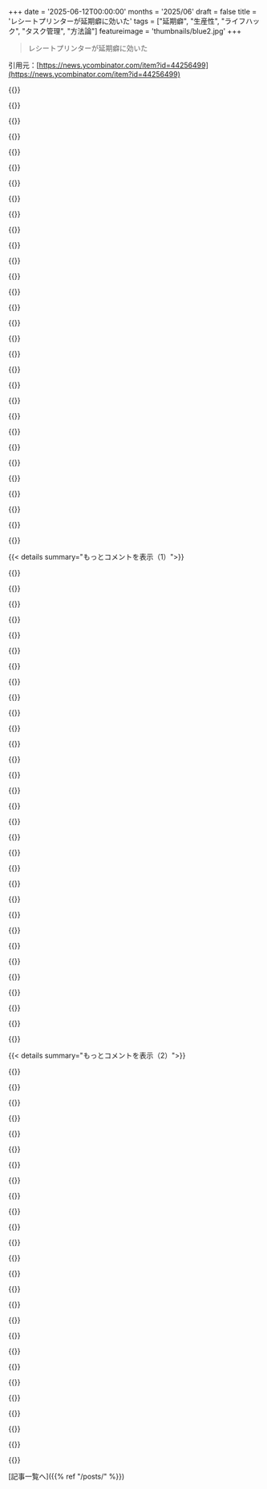 +++
date = '2025-06-12T00:00:00'
months = '2025/06'
draft = false
title = 'レシートプリンターが延期癖に効いた'
tags = ["延期癖", "生産性", "ライフハック", "タスク管理", "方法論"]
featureimage = 'thumbnails/blue2.jpg'
+++

> レシートプリンターが延期癖に効いた

引用元：[https://news.ycombinator.com/item?id=44256499](https://news.ycombinator.com/item?id=44256499)




{{<matomeQuote body="著者だよ！初めての記事でドキドキしてるけど、みんなの意見聞かせてね。もし君も先延ばしで困ってるなら、この記事の方法が役に立つと嬉しいな！" userName="laurieherault" createdAt="2025/06/12 11:42:07" color="">}}




{{<matomeQuote body="最初は皮肉りそうになったけど、著者のコメントで優しくなれたよ。レシートプリンターじゃなくてA4ホワイトボード使ってる。Todoは控えめにね。忘れるのも大事。本当に大事なことは頭に残るから。<br>先延ばし癖の人は新しい方法にすぐ飛びつくけど飽きやすいんだよね。何年も続いた方法を知りたいな。書き続けるのは良いことだよ。" userName="uncircle" createdAt="2025/06/12 13:41:00" color="#ff5733">}}




{{<matomeQuote body="自分に合う方法が見つかって良かったね。記事も楽しめたよ！でも僕はタスク分解もダメだったんだ。やっても無意味だし、やること自体先延ばし。一回で終わらない作業は無理。頑張ってやっても最終的に全部捨てちゃうし、捨てないと脳が動かない。<br>ADHDの薬もCBTもアカウンタビリティも全部ダメ。本当に疲れるよ。いつか解決策見つけて本出す！" userName="sirwhinesalot" createdAt="2025/06/12 12:22:14" color="#ff5733">}}




{{<matomeQuote body="熱感プリンターでタスクを印刷して、終わったらクシャクシャって捨てるの最高！ゲームの報酬システムみたいで面白いね。自分はホワイトボード使ってるけど、やったことすぐ消えちゃうのが難点。短期と長期のフィードバック両方欲しいな。<br>長い紙のシステム考えたけど、作るのを先延ばし中！著者のアプリ使ってみたい！ToDoアプリ多いけど、タスク範囲隠す機能が良いね！" userName="kortex" createdAt="2025/06/12 14:38:31" color="#ff33a1">}}




{{<matomeQuote body="最初の2つの段落読んだら、自分ADHDだったって気づいたわ。てっきり違うと思ってたのに。" userName="plumbees" createdAt="2025/06/12 17:51:24" color="">}}




{{<matomeQuote body="40過ぎてからADHDだって気づいたよ。ADHDの人とコーヒー飲むと眠くなるって話をしててね。" userName="chrz" createdAt="2025/06/13 07:35:49" color="">}}




{{<matomeQuote body="＞ 先延ばし常習犯は新しい方法に飛びつくけど...すぐ飽きる<br>って意見、だから著者はベッドメイクとか皿洗いとか簡単なタスクから始めてるのかもね。一生こんな簡単なことで悩んでるって、ちょっと想像つかないけど。" userName="souvlakee" createdAt="2025/06/12 14:11:33" color="#785bff">}}




{{<matomeQuote body="コメントありがとう！チケットが瓶に溜まっていくと、ちゃんと何かやったって実感できるんだよね。早く僕のアプリ使ってみてほしいな :)" userName="laurieherault" createdAt="2025/06/12 17:38:22" color="">}}




{{<matomeQuote body="ADHDの特徴は、刺激剤が逆効果になること。私はADHDで、アンフェタミンでリラックス、カフェインで眠くなる。ある抗アレルギー薬は逆に眠れなくなる。赤ちゃんに使う睡眠薬も、ハイパーになったらADHDの可能性があるらしいよ。" userName="LeonM" createdAt="2025/06/13 10:07:18" color="#ff33a1">}}




{{<matomeQuote body="そう、まさにそこ！タスクを細かく分解するのが効くし、プリンターが面倒くささをなくしてくれるんだ。だから時間もエネルギーも使わず、長く続けられる方法なんだよ。" userName="laurieherault" createdAt="2025/06/12 14:40:59" color="#785bff">}}




{{<matomeQuote body="これ、私の経験と一緒だ！「レポートを書く」なんてToDoはいつまでも受信箱に残りっぱなしだけど、「レポートの概要に項目を10個追加する」なら、その重い腰が上がって、結局全部終わらせられたりするんだよね。" userName="kstrauser" createdAt="2025/06/13 06:06:09" color="">}}




{{<matomeQuote body="レシートに触れる機会を増やしすぎるのは避けた方がいいかも。内分泌かく乱化学物質が含まれてるから、小売店のでも極力触らない方がいいって言われてるんだ。ましてや家で大量に扱うのはね。詳しくはこれを見てね。<br>https://www.snopes.com/fact-check/receipt-paper-harmful/" userName="PKop" createdAt="2025/06/12 17:44:48" color="">}}




{{<matomeQuote body="新しい方法とかツールとか、リスト作りのやり方を試すことほど、私を延期させることがないんだよね。何十種類もの方法で時間を潰してきたし、中には新しいやり方を導入するために集中して頑張れたものもあったけど、実際の作業が早く進むことにはあんまり繋がらなかったな。<br>それが変わったのは、さすがにもう年だし、締め切りギリギリまでやらないせいで金欠になるのは嫌だって気づいて、期日までにやらなきゃいけない仕事を他の人からもらう仕事に転職してから。今でも延期しがちだけど、やることが多すぎて何もしないわけにはいかないから、常に何かは進めてるんだ。これが習慣になればいいな。<br>でも、こういうツールや方法が他の誰かの助けになることを願ってるよ。新しい方法って、誰かにとってはすごく合うものみたいだから。" userName="aaronbaugher" createdAt="2025/06/12 13:26:16" color="#45d325">}}




{{<matomeQuote body="すごくよく分かる！この記事を書くためだけに、私も12回もやり直したんだからね！<br>本当に効果があったのは、「とてつもなく、とてつもなく、とてつもなく小さく、ほとんど野心を持たずに始めること」だった。これこそが私の記事の最も重要なポイントなんだけど、それがちゃんと伝わったかは自信がないんだ。<br>肝心なのは、「目標は5分だけ書くこと」って決めて、もしそれが難しければ「2分だけやる」ってすること。そして、それが達成できたら、そのタスクは完了と見なして、別のタスクに移るんだ。それもまた5分だけ。<br>こうすると、本当に達成感を感じられるし、まだ終わってないことじゃなくて、すでにやったことに集中できるんだよ。" userName="laurieherault" createdAt="2025/06/12 12:34:25" color="#38d3d3">}}




{{<matomeQuote body="ホワイトボードも私の主な戦略だよ。少し前にこれを見つけてさ、https://community.frame.work/t/whiteboard-input-module/58985<br>同じステッカーとペンを買ってみたら、予想以上にうまくいくんだ。ペンは乾式消去なのにすごく耐久性があって、軽くぶつかっても全然消えないんだ。何週間も前のメモがほとんど新品みたいに見えるよ。<br>日々のことは、普通のもっと一般的なホワイトボードを使って、一日の終わりに消すように努力してる。長期間のものは他の場所に移す感じ。私の場合、一日から次へ多少持ち越すのが普通だから、「常に空にする」っていう厳格なシステムよりこっちの方が好きかな。" userName="Groxx" createdAt="2025/06/12 18:24:06" color="#ff33a1">}}




{{<matomeQuote body="タスクをサブタスクに分割して、違うカラムに表示するっていうのは、フォルダの中身を新しいカラムに開く、カラム表示のファイルシステムでも再現できるんじゃない？つまり、フォルダごとにToDoになるってことだ！" userName="pmarreck" createdAt="2025/06/12 13:11:38" color="">}}




{{<matomeQuote body="何年も紙のチケットでタスクを管理してた元シェフとして言うと、タブグラバーとスパイクを使うのがおすすめ。ちょっとしたドーパミンが得られるんだ。グラバーからレシートを引っ張ってスパイクに刺すのが、すごく気持ちいいんだよ。" userName="ascorbic" createdAt="2025/06/13 05:31:09" color="#45d325">}}




{{<matomeQuote body="うん、それ知ってるし、試したこともあるんだけど、なぜか私の脳みそは、達成した小さなタスクを大きなタスクとは別のものとして扱えないんだ。<br>大きなタスクの最初の一歩として取り組むのと同じくらいの“意志力の割合”がかかっちゃうんだよね。そして、一度意志力が尽きると、もうおしまい。<br>ビデオゲームでもそんなに変わらないかな。私がプレイし続けるのは、小さな報酬のおかげじゃない。もし小さな報酬で続けられるなら、ずっとpacmanをやってるよ。私を続けさせるのは、好奇心だけなんだ。" userName="sirwhinesalot" createdAt="2025/06/12 12:54:13" color="#ff33a1">}}




{{<matomeQuote body="Hello! I did a similar thing - however I use TXTs and command line scripts to keep track of things (similar to task warrior).  It’s a great approach to pick up the list every morning as I have breakfast, put it in my notebook as I leave for the day.Calendar, weather, to-dos, all in a single thing I can keep in my wallet if needed.  I recall somebody posted a project for printing daily news on the roll too (I don’t)" userName="freetanga" createdAt="2025/06/13 07:41:33" color="#45d325">}}




{{<matomeQuote body="It’s a great and well written article. I read all of it, and as a fellow ADHD sufferer, that’s rare. :)My experiences with ADHD align pretty closely with yours. We’re of a similar age, but I was only diagnosed recently, and I’m still settling into this, adjusting medication and so on. But just knowing now what’s wrong with me, is a game changer. It means I can work with it or around it, instead of being in a state of frustration and despair that I can’t function like everyone around me.In my experience, if I find a task interesting and intellectually stimulating, I can grind away at it for hours and lose track of time. But if it’s boring and tedious, it’s nearly impossible for me to make any progress at all, unless the consequences for not completing it are severe.Breaking down tasks is a good idea, and it’s something I’ve thought of myself. Just vacuum the stairs. Just press New Document in LibreOffice and write ONE sentence. Just wipe down the bathroom mirror. I’m not sure I’m ready for a solution as elaborate as yours, though I find the technical aspect of it fascinating, and I might explore it just for that reason." userName="encom" createdAt="2025/06/12 12:22:45" color="#785bff">}}




{{<matomeQuote body="One comment: You’re dopamine hacking. My belief is that eventually the process will stop rewarding you with dopamine, and you’ll drop it.Games eventually stop rewarding you with dopamine, and your brain loses interest in them. Same goes for the jar. ADHD brain needs to keep changing the process, in order to keep the reward novel. What works today won’t work in six weeks.(With me it was tearing the index card in half when I’d finished the task. Very satisfying - for a while)" userName="flir" createdAt="2025/06/12 23:07:58" color="">}}




{{<matomeQuote body="Really well written. Thanks for sharing!" userName="WhyNotHugo" createdAt="2025/06/12 18:46:10" color="">}}




{{<matomeQuote body="My first comments may have sounded pessimistic, but I do think you’ve found a couple interesting ideas that I haven’t seen before, in making individual notes for your daily habits and throwing the crumpled notes in a jar. I have a couple pads of sticky notes in front of me right now, to get started on items for tomorrow, so thanks for the inspiration.I’ve tried sticky notes before, but tended to use those just for the bigger tasks, while thinking I should put my regular daily habits on a single sheet that I could check off, to keep the sticky notes from becoming an unruly mess. But then the daily list always got neglected. I still got the dishes done, but I wouldn’t get it checked off, so the overall system fell apart. Putting every task in the same single-note format may feel like overkill, but may be what it takes to work." userName="aaronbaugher" createdAt="2025/06/12 14:33:59" color="#ff5c5c">}}




{{<matomeQuote body="Then if ”Add 10 items” seems to be sitting around for a while, I change it to ”Add 5 items”.The part where I end up finishing the whole thing doesn’t always happen, but breaking it down into chunks that I can power my way through even if I’m in the worst mood with the worst working conditions at least lets me accomplish a small thing and get a better sense of the task for the next time I try. Sometimes ”Add 5 Items” actually turns into ”Add 2 items and realize you only need 7 total items.”Some of my procrastination is ”I haven’t started the task because I can’t completely visualize it, I can’t completely visualize it because I haven’t started the task.”" userName="resize2996" createdAt="2025/06/13 17:34:10" color="#ff5733">}}




{{<matomeQuote body="You should try harder, I can easily keep “Add 10 items to the outline for the report” or even ”Add 1 item” tasks in my inbox forever." userName="alexey-salmin" createdAt="2025/06/13 20:28:45" color="">}}




{{<matomeQuote body="It’s a very interesting solution. I’ve been thinking more about filling my online time sheet system in advance but I suspect its too impractical to stick to times or keep readjusting with interruptions, so maybe I will try post-its.I notice a bit of a link in behaviors between people I know who have ADHD and/or OCD.<br>I’m not really sure what someone who “gives-in” to OCD impulses would feel as side effects, etc.. But I’m kind of curious if you see a downside to having followed loops for their reinforcing effects over  days of work, etc?" userName="lipowitz" createdAt="2025/06/12 12:03:13" color="">}}




{{<matomeQuote body="Thank you so much for writing this. I have recently discovered that I have both autism and ADHD, and increasingly it feels like this mind style has a steep counterintuitive learning curve but also very high skill ceiling.The video game analogy rings very true for me. It helps me a lot to read articles like yours because it gives me new ideas to try. I fully agree with your premise and I’ve been experimenting with indeed card based systems but have been frustrated by, as you noted, how having to repeatedly make the cards every day basically means I’ll probably stop doing it. The receipt printer is a fantastic idea. Making mental only systems physical seems to invoke the spatial parts of the brain. I’ve been trying to find good ways to synchronize my mental, digital, and physical information. I’d love to read more of your ideas if you publish anything else on your mailing list. Cheers" userName="colgandev" createdAt="2025/06/12 16:33:59" color="#ff33a1">}}




{{<matomeQuote body="もし延期癖があるのに、うまくいく方法を見つけて何年も使い続けられたなら、それは延期癖じゃなくて、ただどう始めればいいか分からなかっただけだよ。慢性的な延期癖持ちは、どんな方法を見つけても結局延期するもんだからね。" userName="deadbabe" createdAt="2025/06/12 15:09:20" color="#38d3d3">}}




{{<matomeQuote body="良いアイデアだね！でも感熱紙レシート（BPA／BPS）を素手でしょっちゅう触ると健康被害の危険性があるって言われてるんだよね。詳しくは知らないから、自分で調べてみて。 [1] https://www.pca.state.mn.us/business-with-us/bpa-and-bps-in-..." userName="whalee" createdAt="2025/06/12 12:09:07" color="#38d3d3">}}




{{<matomeQuote body="フェノールフリーの感熱紙を買えるよ。僕の住んでるところだと20％くらい高いけど、ずっと安全だし品質も同じくらい良い感じだよ。" userName="jw1224" createdAt="2025/06/12 12:12:38" color="#ff33a1">}}




{{< details summary="もっとコメントを表示（1）">}}

{{<matomeQuote body="うん、感熱紙の安全性は最初に気になる点だよね。それに、個人的な経験だと、感熱プリントは1〜10年で完全に消えちゃうことがあるんだ。だから、これは短期的な用途向き。長く保存したいものにラベル付けするのには向いてないよ。" userName="entrepy123" createdAt="2025/06/12 17:06:19" color="#785bff">}}




{{<matomeQuote body="最近HNで感熱プリント関連の話が出るたびに出てくるんだけど、ドイツにいるならこれはマジで最高だよ：https://www.oekobon.de/<br>この無害な青いレシートは、爪でマークできるっていう利点もあって、買い物リストを印刷して消していくのに使うとすごく満足感があるんだ。" userName="kiliankoe" createdAt="2025/06/13 06:49:29" color="#ff5733">}}




{{<matomeQuote body="これってLidlが使ってるやつ？" userName="JacketPotato" createdAt="2025/06/13 09:44:04" color="">}}




{{<matomeQuote body="そうそう、他のたくさんの小売店も使ってるよ！" userName="kiliankoe" createdAt="2025/06/13 10:16:36" color="">}}




{{<matomeQuote body="うん、その通りだね。あれはビスフェノール入りの紙だよ。この紙は今ヨーロッパでは禁止されてるけど、USAではまだなんだ。" userName="laurieherault" createdAt="2025/06/12 12:11:17" color="#ff33a1">}}




{{<matomeQuote body="ドットインパクト式レシートプリンターも使えるよ。インクリボンを使うだけで、仕組みはほぼ同じ。だから特別な紙は必要ないんだ。キッチンみたいに感熱紙が使えない場所で使われてるよ。あと、通常は黒と赤の2色で印刷できるし、あの音も結構心地良いんだ" userName="fy20" createdAt="2025/06/13 18:19:52" color="#45d325">}}




{{<matomeQuote body="そうそう、エピフェノールだね。BPAフリーの選択肢もあるけど、代替品のリスクについても色々警告が出てるんだ。<br>たぶん、普通紙を使う昔ながらのドットインパクト式レシートプリンターが良い時期かもね？" userName="grandiego" createdAt="2025/06/13 23:58:35" color="#ff5733">}}




{{<matomeQuote body="フェノールフリーの代替品はたくさんあるみたい。代替品に関する議論は、他の種類のフェノールについて言ってるだけだよ。" userName="Schiendelman" createdAt="2025/06/15 09:55:50" color="">}}




{{<matomeQuote body="いい点だね、でも幸いなことに、今はBPA free paperは簡単に見つけられるよ。" userName="JacketPotato" createdAt="2025/06/13 09:43:37" color="">}}




{{<matomeQuote body="この新しいシステムで習慣トラッキングは完璧だけど、これがずっと続くわけないって不安があるんだ。<br>生産的だと周りの期待も高まって負担になるし、タスク完了が次のタスクを生む。仕事があれば怠けても大丈夫って気づいたら、生産的でいたいとすら思えなくなっちゃったんだ。" userName="standardUser" createdAt="2025/06/12 19:44:07" color="#ff5733">}}




{{<matomeQuote body="君は僕が仕事に反対する理由をうまく表現してくれたね。でも、もっといい理由があるよ。仕事は本当の「やるべきこと」のための時間やエネルギーをほとんど奪っちゃうんだ。" userName="andai" createdAt="2025/06/12 20:13:21" color="">}}




{{<matomeQuote body="僕には安定した仕事が合ってるかな。仕事の構造と責任のおかげで失敗しにくいし、野心がないから無理もしない。怠けるのは仕事以外のことなんだ。<br>「責任が増える」アラームが鳴らなければ生産的になれるよ。旅行計画とか、自分で全部コントロールできるのが好き。" userName="standardUser" createdAt="2025/06/12 21:17:23" color="#ff33a1">}}




{{<matomeQuote body="家賃とか食費とか、仕事以外でどうしてるの？<br>仕事なしって選べるならいいけど、僕にはハードル高いんだよね。" userName="nemomarx" createdAt="2025/06/12 20:19:31" color="">}}




{{<matomeQuote body="幸せ？なら変えなくていいよ。<br>そうじゃないなら、生産的じゃないのが気になるなら、意味があって、楽しい部分もあって、十分稼げる仕事を探してみな。<br>そうすればシステム探しも役立つはず。リスクOKなら起業もアリだよ。" userName="jimbokun" createdAt="2025/06/13 19:41:14" color="#45d325">}}




{{<matomeQuote body="どんなシステムを作っても、最初はワクワクしてうまくいくんだけど、すぐに飽きて効果なくなっちゃうんだよね。" userName="antihero" createdAt="2025/06/13 09:59:50" color="">}}




{{<matomeQuote body="初記事おめでとう、レシートプリンターでタスク管理って面白いね！<br>僕はRaspberry Piで自動印刷してるよ。手に取れるタスクがあるのは良いね。<br>よくレシート触るなら注意点：phenol-freeの感熱紙を使ってね。毒性があるphenolは一部の国で禁止されてるよ。" userName="jw1224" createdAt="2025/06/12 12:11:42" color="#38d3d3">}}




{{<matomeQuote body="そうだね、 tangible（手で触れる）タスクってすごく大事！<br>ヨーロッパではbisphenol入りの紙はもうほとんどないけど、そうじゃない国もあるみたいだね。" userName="laurieherault" createdAt="2025/06/12 12:16:19" color="#45d325">}}




{{<matomeQuote body="インクはどうなの？無毒のプリンターインクとかカートリッジを探すときのキーワードって何？" userName="cocothem" createdAt="2025/06/12 12:47:00" color="">}}




{{<matomeQuote body="レシートプリンターはインクじゃなくて、熱で黒くなる感熱紙を使ってるよ。爪でひっかいてみれば試せるよ、熱で跡がつくんだ。" userName="rozab" createdAt="2025/06/12 12:52:39" color="#ff33a1">}}




{{<matomeQuote body="最初のとこは同意だけど、爪の熱が跡つけてるってマジ？冷たい物でこすっても同じになるから、たぶん別の仕組みだよ。でも、間違ってるなら教えて！" userName="gaudystead" createdAt="2025/06/12 20:05:59" color="">}}




{{<matomeQuote body="紙の現像剤は一瞬の熱で黒くなるよ。だから感熱プリンターは速く印刷できるんだね。摩擦で十分な熱が出るんだ。物で押し付けるか、ゆっくりこすっても試せるよ。" userName="z2" createdAt="2025/06/12 20:12:30" color="#ff33a1">}}




{{<matomeQuote body="ほとんどのレシートプリンターは感熱式で、インクなしで熱だけだと思ってた。" userName="joseda-hg" createdAt="2025/06/12 13:13:28" color="">}}




{{<matomeQuote body="俺が見た感じだと、BPSはまだヨーロッパでめっちゃ使われてるみたいだよ。" userName="hgomersall" createdAt="2025/06/12 12:21:29" color="">}}




{{<matomeQuote body="見ただけで、その感熱紙がヤバいかどうか知る方法ってあるの？" userName="fauria" createdAt="2025/06/12 12:35:42" color="#45d325">}}




{{<matomeQuote body="うん、よく見て感熱紙っぽかったらヤバいかもね。使われてる物質がヤバいって分かってるかは別の話だけど、新しい物質がヤバいって分かるには時間かかるから、ラベル見ても分かんないよ。" userName="account42" createdAt="2025/06/12 12:48:50" color="">}}




{{<matomeQuote body="非ビスフェノールとか非フェノールの現像剤について調べたけど、新しい奴は研究が少なくて「長期的にヤバいか分かんない」とか、尿素系のは「水生生物に超ヤバい」って結論が多いよ。フェノール紙避けたいなら、黒が濃いめじゃないか見てみて。USではフェノールフリー紙は裏に宣伝書いてることが多い。BPAフリーってラベルは似てて多分同じくらいヤバいBPSの場合が多いから注意ね。" userName="z2" createdAt="2025/06/12 13:37:20" color="#ff33a1">}}




{{<matomeQuote body="詳しく教えてくれてマジ感謝！でも、残念ながら俺の質問には答えてないんだよね。" userName="fauria" createdAt="2025/06/12 20:21:53" color="">}}




{{<matomeQuote body="Walt Disney Worldで20年くらい前に使ってたシステムに似てるね。レシートプリンターでキャストにタスクを指示してたんだ。休憩や特定の作業とか。すっごく効率的で、オペレーションに合わせて人員を最適化してたらしいよ。レシート方式って前からあったんだなー。<br>" userName="xp84" createdAt="2025/06/12 19:41:36" color="#ff5733">}}




{{<matomeQuote body="このシステム、Marshall Brainの小説「Manna」みたいだね。あれもタスク管理っぽい話だった気がする。AI要素が入ると、もっとすごいバージョンになりそう。チェックしてみて！ https://marshallbrain.com/manna1<br>" userName="sbierwagen" createdAt="2025/06/12 21:34:04" color="">}}




{{<matomeQuote body="あー、Manna読んだとき俺もそう思った！15年くらい前かな。Marshall Brainって本当に先見の明があるよね。あの小説のハッピーエンドが現実になるといいなーって思うよ。<br>" userName="xp84" createdAt="2025/06/13 00:06:07" color="">}}

{{</details>}}




{{< details summary="もっとコメントを表示（2）">}}

{{<matomeQuote body="へー、すごいね！パークってこんな風に回ってるんだ。全然知らなかったよ。教えてくれてありがとう！面白かった！<br>" userName="djtriptych" createdAt="2025/06/12 20:25:04" color="">}}




{{<matomeQuote body="良い記事だね！いくつかのアイデアがうまく組み合わさってる。このシステム、どれくらい使って「完璧」って言える？俺の経験だと、どんなシステムも体調とか外部要因でダメになるんだよね。健康だと捗る。仕事はループって考えは共感！新しい習慣って継続が大事だよね。俺もタスクは自作webappとか紙で管理してるよ。シンプルなのが一番長く続く気がするな。この記事みたいに違う視点も面白いね。<br>" userName="tekkk" createdAt="2025/06/12 16:16:25" color="#45d325">}}




{{<matomeQuote body="そうだね、大体6ヶ月くらいかな。複雑なシステムって大体1週間で飽きちゃうから。でも、タスク管理はシンプルイズベストっていう意見には全く同意だわ。<br>" userName="laurieherault" createdAt="2025/06/12 17:35:13" color="">}}




{{<matomeQuote body="結局、一番使い続けやすいツールが最強なんだよね。<br>" userName="TimByte" createdAt="2025/06/13 10:37:36" color="">}}




{{<matomeQuote body="モノが物理的に目の前にあるのと、画面に表示されてるのって心理的に全然違うの不思議だよね。画面表示だと中毒になったり嫌になったりするのに。最近、スクリーン避ける人多いって聞くけど、これもその一種かな。UIがもっとリアル（スケウモーフィック）なら、物理プリンターいらなくなるくらい効果あるのかな？<br>" userName="fidotron" createdAt="2025/06/12 12:45:16" color="#ff5c5c">}}




{{<matomeQuote body="スケウモーフィズムじゃなくて、これなんだよ。PCだと仮想デスクトップ何個もあって、ブラウザもいっぱい開いてタブがめちゃくちゃあるだろ？物が見つからないと管理アプリ入れるけど、結局それも増えるだけ。永遠に終わらない。でも紙は特別！デスクトップの外にあるから、タブとかウィンドウとか切り替えても消えないんだよ。どこかに貼っとけば再起動してもそのまま。そこに「ある」のが強いんだ。<br>" userName="PaulHoule" createdAt="2025/06/12 13:01:10" color="#38d3d3">}}




{{<matomeQuote body="そうそう、その通り！コンピューターって先延ばしの巣窟だよね。タスクがいくらでも隠れたり姿を変えたりできるから。でも紙で仕事するなら、もうやるしかないんだよ。散らかっても「そこにある」のは変わらない。50年前の労働者より、今の俺たちの方が圧倒的に先延ばしする理由が多いのは間違いないよ。<br>" userName="coliveira" createdAt="2025/06/12 14:25:49" color="#45d325">}}




{{<matomeQuote body="MacのSticky Notesじゃダメなわけ？physicalな領域にないってだけじゃん？virtualな世界よりphysicalな世界の方が片付け得意ってことの表れじゃない？(これがハックが効く理由かも)。" userName="fidotron" createdAt="2025/06/12 13:05:29" color="#ff5c5c">}}




{{<matomeQuote body="virtual desktopを切り替えるけどphysical objectsは消えない。<br>タブを切り替えるけどphysical objectsは消えない。<br>停電してもphysical objectsは消えない。<br>2025年なのに理解するの難しいよね？" userName="PaulHoule" createdAt="2025/06/12 13:11:01" color="#ff5733">}}




{{<matomeQuote body="Mac Stickiesは絶対に他のものより手前に設定できるし、停電や再起動も生き残るよ（バッテリーがあれば）。特定のSpaceに紐づくのは本当だけど。<br>physicalじゃないメリットもあるしね、もちろん。" userName="fidotron" createdAt="2025/06/12 13:21:17" color="">}}




{{<matomeQuote body="でもそれじゃ画面で見たいもの隠しちゃうじゃん！" userName="PaulHoule" createdAt="2025/06/12 13:40:55" color="">}}




{{<matomeQuote body="古いe-ink readerが良い解決策になり得ると思うな。" userName="notpushkin" createdAt="2025/06/12 15:34:16" color="">}}




{{<matomeQuote body="デジタル書籍とphysical書籍を比べるときみたいに見えるよ。physicalは頭の中の文脈が少なくて済むし、脳への刺激が抽象的じゃなく直接的。デジタルだと、sticky noteを書く以外にメニュー、よく使うアプリ、あのウザい通知とか、あと現実の文脈もキャッシュしてる。でもphysicalだと、ペンと紙(と現実の文脈)の指示しか読み込んでない。考えることが多すぎると、executive functionのバッテリーが減っちゃう。役に立つといいな！（もちろん、これはADHDの単純化だけど）" userName="gatane" createdAt="2025/06/13 03:25:19" color="#ff33a1">}}




{{<matomeQuote body="Skeuomorphismの不足が問題だとは思わないな。私たちが使うデバイスが、私たちと同じ空間に存在する触知できるものの感覚を再現できないことの方が大きい。そしてこれらのデバイスは、手元のタスクとは無関係な他の無数のものへの底なしのポータルだ。todoリストを確認するために電話を手に取ると、100個の無関係なものに触れてしまい、ある時点で逆効果になる。<br>Apple Vision Proのようなものがもっと手頃で、眼鏡をかけるようにもっと身近になったら、空間にオブジェクトをレンダリングするその能力は、virtual task managementの効果的なinterfaceになる可能性を高めるだろう。“眼鏡をかけるようにもっと身近に”という点を強調するのは、physicalな紙片を再現するのに近づくためには、常にオンの体験である必要があるからだ。" userName="haswell" createdAt="2025/06/12 13:02:05" color="#ff5733">}}




{{<matomeQuote body="すごく面白い議論を始めたね。残念ながら、紙の代わりになるものはないと思う。Paulのコメントは理解できるよ。私のコンピューターは無限に散らかってるけど、机の上には紙のタスクしかないんだ。" userName="laurieherault" createdAt="2025/06/12 13:27:10" color="">}}




{{<matomeQuote body="以前、私の状態がひどくてJIRAをこなすのに苦労していた時、receipt printerで紙のチケットを作るというアイデアを思いついたんだ。Ebayでいくつかのreceipt printersを買って使い方を学んだけど、手書きのチケットで十分だったし、私の状態も良くなったので結局JIRAとは連携しなかった。代わりにPokémonのキャラクターをたくさん印刷したよ。Pokémonのリファレンスアートは低品質の小さな画面向けだから、thermal printersでとてもうまくいくんだ。<br>さまざまな種類のthermal printerを手に入れることができる。北米でthermal printersを探す際に、幅をmillimetersで探すと安価なChinese printersが見つかることが多いという発見をしたんだけど、それらはしばしば十分な品質だった。幅をinchesで探すと、より高価な有名ブランドのprinterが見つかった。最近のthermal printersのほとんどはUSBに接続するけど、Ethernetに接続するものもある。これはサーバーで制御したい場合に理想的だと思う。" userName="PaulHoule" createdAt="2025/06/12 13:09:47" color="#ff5733">}}




{{<matomeQuote body="これ聞いて思いついたんだけどさ、タスクごとにプリンターからランダムなキャラが出てきて、レアリティとかあったらどうかな？それハマる人いるかもだし、継続する助けになるんじゃないかな。そうそう、うちのプリンターはRJ45とUSBどっちもあるよ。ちょっと高かったけど、色々使えて便利なんだよね。" userName="laurieherault" createdAt="2025/06/12 14:33:42" color="#38d3d3">}}




{{<matomeQuote body="「シャイニーなタスク当たった！」って、マジ最高の発想じゃん。なんかバカバカしい（哺乳類的な脳を騙すのがいかに簡単かって意味でね）けど、これモチベーションになるのは絶対わかるわ。<br>ADHDのINCUPモデルって知ってる？興味、新規性、挑戦、緊急性、情熱ね。因子が多いほどADHDの心は動く。レアリティシステムは新規性とちょっとした情熱を加えるよね。<br>あとオペラント条件付け見たことあるなら、変動間隔報酬が最強の行動形成システムなの知ってるでしょ（スロットマシンとかゲームがそれ）。" userName="kortex" createdAt="2025/06/12 14:45:00" color="#38d3d3">}}




{{<matomeQuote body="うん、INCUPの考え方は知ってたけど、こんなシンプルにまとまってるのは初めて見たな。<br>変動間隔報酬については、その考え方は知ってたんだけど、記事はもう十分長かったし、まだ自分の生産性システムに賢く組み込む方法が見つかってないから記事には含めなかったんだよ。" userName="laurieherault" createdAt="2025/06/12 18:17:15" color="">}}




{{<matomeQuote body="俺も自分でルーレット報酬システム作ってみたことあるんだ。タスク完了でポイント（文字通り小銭ね）貯めて、そのお金でダイスロール（d20使うんだ）を買うんだ。景品はPokémonカード買っていいとか、フルプライスのビデオゲームとかね。あとX回ロールするごとに「高レアリティ」景品保証付きとか。<br>これとレシートを組み合わせるのも面白いかもね。ランダムなタスクでポイント貯めて景品ゲットとかさ。<br>それか、これも単なる別の種類の先延ばしかな！" userName="abadar" createdAt="2025/06/12 18:45:01" color="#785bff">}}




{{<matomeQuote body="これ見てさ、うちのホームネットワークにプリンター繋いで、ランダムなリマインダーとか友達からのくだらないプリントとかハッキングして流すこと考えちゃったじゃん。" userName="TimByte" createdAt="2025/06/13 10:40:16" color="">}}




{{<matomeQuote body="それめっちゃクールだね。ちょっと補足させてもらうと、僕の経験では、少し訓練すればデジタルのリストで項目を消していくことからも同じ満足感を得られるよ。利点はたくさんあるしね：<br>－紙が節約できる<br>－タスクの優先順位付けが楽で速い<br>－いつもポケットに入ってる<br>個人的にはタスク管理システムとかRemindersじゃなくて、チェックリストがあるApple Notesを使ってるんだ。自由にメモ書いて、ボタン押してTodoに変換できる手軽さと、ちょうどいい構造のバランスが良いんだよね。終わった時に丸をチェックするの、結構気持ちいいんだよ。<br>おまけ：取り消し線のキーボードショートカット追加したんだけど、タスク（またはタスクの一部）に線引くのがさらにsatisfyingになったよ。" userName="abalone" createdAt="2025/06/13 19:06:58" color="#785bff">}}




{{<matomeQuote body="これは俺にとってすごく興味深いトピックで、色々考えてたんだ。ゲームなどの魅力的な原則を現実に応用するアプローチは、 quick feedback と frequent external affirmation への依存を広げてないかな？『Amusing ourselves to Death』で Neil Postman が教育の「entertainmentification」について話してる。情報もエンタメも溢れ、 society は unprepared 。Postman はエンタメじゃないと何もできない人間を警告した。もう一つのアプローチは、 mental strength いるけど、あえて退屈する時間を持つこと。退屈は発明の母。 cheap entertainment から自分を shut off した時、 hard things が again enjoyable になった。 great things は nothing else to do な人が成し遂げるんじゃないかって theory もある。<br>－receipt paper 大量に扱うの bad for you なのかな？" userName="tines" createdAt="2025/06/12 16:00:07" color="#785bff">}}




{{<matomeQuote body="俺も自分の経験から似た考えがあるよ。人間にはドーパミンヒットの “set point” があると思ってて、 constant に quick cheap dopamine hits 受けてると set point 高くなって more craving する。 back off すると initially uncomfortable だけど set point lower になって cravings なくなるんだ。<br>これは controversial かもしれないけど、若い人にADHDが多いのは、幼少期に never learned how to be bored で set point が unnaturally high なんだと思ってる。<br>これは personally throughout my life で set point が change するのを observe した mental model だね。 logically も sense するし、 small dopamine hits は addictive になる可能性がある、 just to a lesser extent than something like heroin だね。" userName="__turbobrew__" createdAt="2025/06/12 16:23:29" color="#38d3d3">}}




{{<matomeQuote body="俺は子供の頃 bored になることはなかったな。almost always reading books だったから。別に negative effects はなかったと思うよ。<br>本は particularly optimized for addiction or dopamine じゃないけど、 social media は違うよね。 Very intentionally and expertly そう作られてる。" userName="kaashif" createdAt="2025/06/14 11:06:15" color="">}}

{{</details>}}



[記事一覧へ]({{% ref "/posts/" %}})
